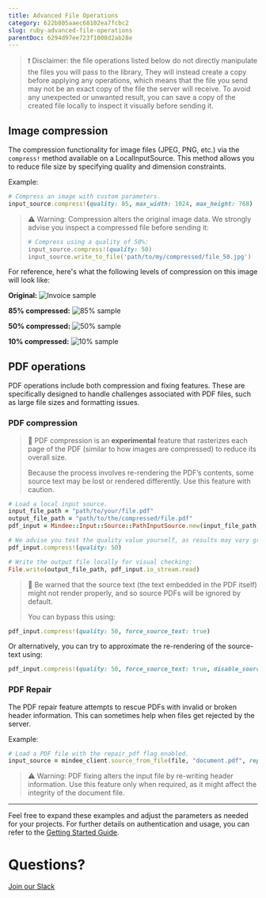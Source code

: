 ```yaml
---
title: Advanced File Operations
category: 622b805aaec68102ea7fcbc2
slug: ruby-advanced-file-operations
parentDoc: 6294d97ee723f1008d2ab28e
---
```


> ❗️ Disclaimer: the file operations listed below do not directly manipulate the files you will pass to the library,
> They will instead create a copy before applying any operations, which means that the file you send may not be an exact copy of the file the server will receive.
> To avoid any unexpected or unwanted result, you can save a copy of the created file locally to inspect it visually before sending it.

## Image compression

The compression functionality for image files (JPEG, PNG, etc.) via the `compress!` method available on a
LocalInputSource. This method allows you to reduce file size by specifying quality and dimension constraints.

Example:

```rb
# Compress an image with custom parameters.
input_source.compress!(quality: 85, max_width: 1024, max_height: 768)
```
> ⚠️ Warning: Compression alters the original image data.
> We strongly advise you inspect a compressed file before sending it:
> ```rb
> # Compress using a quality of 50%:
> input_source.compress!(quality: 50)
> input_source.write_to_file('path/to/my/compressed/file_50.jpg')
> ```

For reference, here's what the following levels of compression on this image will look like:

**Original:**
![Invoice sample](https://github.com/mindee/client-lib-test-data/blob/main/products/invoices/default_sample.jpg?raw=true)

**85% compressed:**
![85% sample](https://github.com/mindee/client-lib-test-data/blob/main/file_operations/compression/compressed_ruby_85.jpg?raw=true)

**50% compressed:**
![50% sample](https://github.com/mindee/client-lib-test-data/blob/main/file_operations/compression/compressed_ruby_50.jpg?raw=true)

**10% compressed:**
![10% sample](https://github.com/mindee/client-lib-test-data/blob/main/file_operations/compression/compressed_ruby_10.jpg?raw=true)


## PDF operations

PDF operations include both compression and fixing features.
These are specifically designed to handle challenges associated with PDF files, such as large file sizes and formatting
issues.

### PDF compression

> 🧪 PDF compression is an **experimental** feature that rasterizes each page of the PDF (similar to how images are
> compressed) to reduce its overall size.
> 
> Because the process involves re-rendering the PDF’s contents, some source text may be lost or rendered differently.
> Use this feature with caution.


```rb
# Load a local input source.
input_file_path = "path/to/your/file.pdf"
output_file_path = "path/to/the/compressed/file.pdf"
pdf_input = Mindee::Input::Source::PathInputSource.new(input_file_path)

# We advise you test the quality value yourself, as results may vary greatly depending on the input file
pdf_input.compress!(quality: 50)

# Write the output file locally for visual checking:
File.write(output_file_path, pdf_input.io_stream.read)
```

> 🚧 Be warned that the source text (the text embedded in the PDF itself) might not render properly,
> and so source PDFs will be ignored by default.
> 
> You can bypass this using:

```rb
pdf_input.compress!(quality: 50, force_source_text: true)
```

Or alternatively, you can try to approximate the re-rendering of the source-text using:

```rb
pdf_input.compress!(quality: 50, force_source_text: true, disable_source_text: false)
```

### PDF Repair

The PDF repair feature attempts to rescue PDFs with invalid or broken header information.
This can sometimes help when files get rejected by the server.

Example:
```rb
# Load a PDF file with the repair_pdf flag enabled.
input_source = mindee_client.source_from_file(file, "document.pdf", repair_pdf: true)
```

> ⚠️ Warning: PDF fixing alters the input file by re-writing header information.
> Use this feature only when required, as it might affect the integrity of the document file.

---

Feel free to expand these examples and adjust the parameters as needed for your projects. For further details on
authentication and usage, you can refer to the [Getting Started Guide](getting_started.md).

# Questions?
[Join our Slack](https://join.slack.com/t/mindee-community/shared_invite/zt-2d0ds7dtz-DPAF81ZqTy20chsYpQBW5g)
